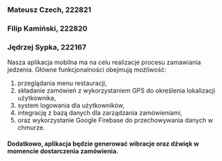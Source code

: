 
### Mateusz Czech, 222821
### Filip Kamiński, 222820
### Jędrzej Sypka, 222167

Nasza aplikacja mobilna ma na celu realizacje procesu zamawiania jedzenia. Główne funkcjonalności obejmują możliwość:
 1) przeglądania menu restauracji, 
 1) składanie zamówień z wykorzystaniem GPS do określenia lokalizacji użytkownika,
 1) system logowania dla użytkowników,
 1) integrację z bazą danych dla zarządzania zamówieniami,
 1) oraz wykorzystanie Google Firebase do przechowywania danych w chmurze.
#### Dodatkowo, aplikacja będzie generować wibracje oraz dźwięk w momencie dostarczenia zamówienia.
